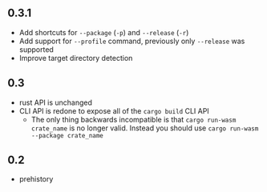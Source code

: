## 0.3.1

* Add shortcuts for `--package` (`-p`) and `--release` (`-r`)
* Add support for `--profile` command, previously only `--release` was supported
* Improve target directory detection

## 0.3

* rust API is unchanged
* CLI API is redone to expose all of the `cargo build` CLI API
  * The only thing backwards incompatible is that `cargo run-wasm crate_name` is no longer valid. Instead you should use `cargo run-wasm --package crate_name`

## 0.2

* prehistory
